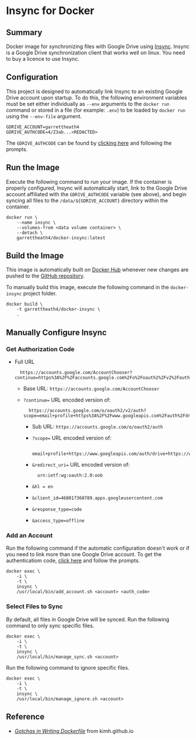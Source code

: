 Insync for Docker
=================


Summary
-------

Docker image for synchronizing files with Google Drive using [Insync].
Insync is a Google Drive synchronization client that works well on linux. You
need to buy a licence to use Insync.


Configuration
-------------

This project is designed to automatically link Insync to an existing Google
Drive account upon startup. To do this, the following environment variables must
be set either individually as `--env` arguments to the `docker run` command or
stored in a file (for example: `.env`) to be loaded by `docker run` using the
`--env-file` argument.

    GDRIVE_ACCOUNT=garrettheath4
    GDRIVE_AUTHCODE=4/Z3ab...<REDACTED>

The `GDRIVE_AUTHCODE` can be found by [clicking here][AuthCodeUrl] and following the prompts.


Run the Image
-------------

Execute the following command to run your image. If the container is properly
configured, Insync will automatically start, link to the Google Drive account
affiliated with the `GDRIVE_AUTHCODE` variable (see above), and begin syncing
all files to the `/data/${GDRIVE_ACCOUNT}` directory within the container.

    docker run \
        --name insync \
        --volumes-from <data volume container> \
        --detach \
        garrettheath4/docker-insync:latest


Build the Image
---------------

This image is automatically built on [Docker Hub] whenever new changes are
pushed to the [GitHub repository].

To manually build this image, execute the following command in the
`docker-insync` project folder.

    docker build \
        -t garrettheath4/docker-insync \
        .


Manually Configure Insync
-------------------------


### Get Authorization Code

* Full URL

        https://accounts.google.com/AccountChooser?continue=https%3A%2F%2Faccounts.google.com%2Fo%2Foauth2%2Fv2%2Fauth%3Fscope%3Demail%2Bprofile%2Bhttps%253A%252F%252Fwww.googleapis.com%252Fauth%252Fdrive%2Bhttps%253A%252F%252Fwww.googleapis.com%252Fauth%252Factivity%26redirect_uri%3Durn%253Aietf%253Awg%253Aoauth%253A2.0%253Aoob%26hl%3Den%26client_id%3D468017360789.apps.googleusercontent.com%26response_type%3Dcode%26access_type%3Doffline

    * Base URL: `https://accounts.google.com/AccountChooser`
    * `?continue=` URL encoded version of:

            https://accounts.google.com/o/oauth2/v2/auth?scope=email+profile+https%3A%2F%2Fwww.googleapis.com%2Fauth%2Fdrive+https%3A%2F%2Fwww.googleapis.com%2Fauth%2Factivity&redirect_uri=urn%3Aietf%3Awg%3Aoauth%3A2.0%3Aoob&hl=en&client_id=468017360789.apps.googleusercontent.com&response_type=code

        * Sub URL: `https://accounts.google.com/o/oauth2/auth`
        * `?scope=` URL encoded version of:

                email+profile+https://www.googleapis.com/auth/drive+https://www.googleapis.com/auth/activity

        * `&redirect_uri=` URL encoded version of:

                urn:ietf:wg:oauth:2.0:oob

        * `&hl = en`
        * `&client_id=468017360789.apps.googleusercontent.com`
        * `&response_type=code`
        * `&access_type=offline`


### Add an Account

Run the following command if the automatic configuration doesn't work or if you
need to link more than one Google Drive account. To get the authenticatiom code,
[click here][AuthCodeUrl] and follow the prompts.

    docker exec \
        -i \
        -t \
        insync \
        /usr/local/bin/add_account.sh <account> <auth_code>


### Select Files to Sync

By default, all files in Google Drive will be synced. Run the following command
to only sync specific files.

    docker exec \
        -i \
        -t \
        insync \
        /usr/local/bin/manage_sync.sh <account>

Run the following command to ignore specific files.

    docker exec \
        -i \
        -t \
        insync \
        /usr/local/bin/manage_ignore.sh <account>


Reference
---------
* [_Gotchas in Writing Dockerfile_][gotchas] from kimh.github.io



<!-- Links -->
[Insync]: https://www.insynchq.com/
[AuthCodeUrl]: https://accounts.google.com/AccountChooser?continue=https%3A%2F%2Faccounts.google.com%2Fo%2Foauth2%2Fv2%2Fauth%3Fscope%3Demail%2Bprofile%2Bhttps%253A%252F%252Fwww.googleapis.com%252Fauth%252Fdrive%2Bhttps%253A%252F%252Fwww.googleapis.com%252Fauth%252Factivity%26redirect_uri%3Durn%253Aietf%253Awg%253Aoauth%253A2.0%253Aoob%26hl%3Den%26client_id%3D468017360789.apps.googleusercontent.com%26response_type%3Dcode%26access_type%3Doffline
[Docker Hub]: https://hub.docker.com/r/garrettheath4/docker-insync/
[GitHub repository]: https://github.com/garrettheath4/docker-insync
[gotchas]: http://kimh.github.io/blog/en/docker/gotchas-in-writing-dockerfile-en/